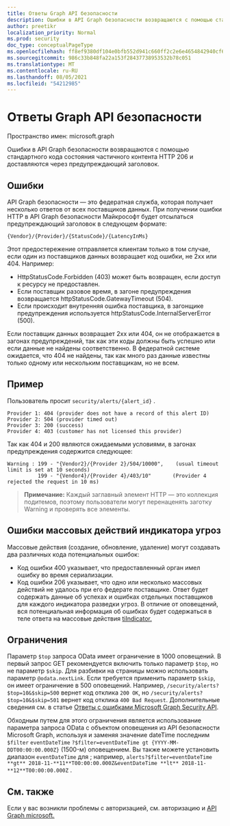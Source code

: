 ```yaml
---
title: Ответы Graph API безопасности
description: Ошибки в API Graph безопасности возвращаются с помощью стандартного кода состояния частичного контента HTTP 206 и доставляются через предупреждающий заголовок.
author: preetikr
localization_priority: Normal
ms.prod: security
doc_type: conceptualPageType
ms.openlocfilehash: ff8ef9380df104e0bfb552d941c660ff2c2e6e4654842940cf6b3826510def42
ms.sourcegitcommit: 986c33b848fa22a153f28437738953532b78c051
ms.translationtype: MT
ms.contentlocale: ru-RU
ms.lasthandoff: 08/05/2021
ms.locfileid: "54212985"
---
```

# <a name="microsoft-graph-security-api-error-responses"></a>Ответы Graph API безопасности

Пространство имен: microsoft.graph

Ошибки в API Graph безопасности возвращаются с помощью стандартного кода состояния частичного контента HTTP 206 и доставляются через предупреждающий заголовок.

## <a name="errors"></a>Ошибки

API Graph безопасности — это федератная служба, которая получает несколько ответов от всех поставщиков данных. При получении ошибки HTTP в API Graph безопасности Майкрософт будет отсылаться предупреждающий заголовок в следующем формате:
<!-- { "blockType": "ignored" } -->

```http
{Vendor}/{Provider}/{StatusCode}/{LatencyInMs}
```

Этот предостережение отправляется клиентам только в том случае, если один из поставщиков данных возвращает код ошибки, не 2xx или 404. Например:

- HttpStatusCode.Forbidden (403) может быть возвращен, если доступ к ресурсу не предоставлен.
- Если поставщик разовое время, в загоне предупреждения возвращается httpStatusCode.GatewayTimeout (504).
- Если происходит внутренняя ошибка поставщика, в загонщике предупреждения используется httpStatusCode.InternalServerError (500).

Если поставщик данных возвращает 2xx или 404, он не отображается в загонах предупреждений, так как эти коды должны быть успешно или если данные не найдены соответственно. В федератной системе ожидается, что 404 не найдены, так как много раз данные известны только одному или нескольким поставщикам, но не всем.

## <a name="example"></a>Пример

Пользователь просит `security/alerts/{alert_id}` .

```
Provider 1: 404 (provider does not have a record of this alert ID)
Provider 2: 504 (provider timed out)
Provider 3: 200 (success)
Provider 4: 403 (customer has not licensed this provider)
```

Так как 404 и 200 являются ожидаемыми условиями, в загонах предупреждения содержится следующее:

```HTTP
Warning : 199 - "{Vendor2}/{Provider 2}/504/10000",    (usual timeout limit is set at 10 seconds)
          199 - "{Vendor4}/{Provider 4}/403/10"       (Provider 4 rejected the request in 10 ms)
```

> **Примечание:** Каждый заглавный элемент HTTP — это коллекция подитемов, поэтому пользователи могут перенаценять заготку Warning и проверять все элементы.

## <a name="threat-indicator-bulk-action-errors"></a>Ошибки массовых действий индикатора угроз

Массовые действия (создание, обновление, удаление) могут создавать два различных кода потенциальных ошибок:

- Код ошибки 400 указывает, что предоставленный орган имел ошибку во время сериализации.
- Код ошибки 206 указывает, что одно или несколько массовых действий не удалось при его федерате поставщике. Ответ будет содержать данные об успехах и ошибках отдельных поставщиков для каждого индикатора разведки угроз. В отличие от оповещений, вся потенциальная информация об ошибках будет содержаться в теле ответа на массовые действия [tiIndicator.](/graph/api/resources/security-api-overview?view=graph-rest-beta#threat-indicators-preview) [](/graph/api/resources/security-api-overview?view=graph-rest-1.0#alerts)

## <a name="constraints"></a>Ограничения

Параметр `$top` запроса OData имеет ограничение в 1000 оповещений. В первый запрос GET рекомендуется включить только параметр `$top`, но не параметр `$skip`. Для разбивки на страницы можно использовать параметр `@odata.nextLink`. Если требуется применить параметр `$skip`, он имеет ограничение в 500 оповещений. Например, `/security/alerts?$top=10&$skip=500` вернет код отклика `200 OK`, но `/security/alerts?$top=10&$skip=501` вернет код отклика `400 Bad Request`. Дополнительные сведения см. в статье [Ответы с ошибками Microsoft Graph Security API](../resources/security-error-codes.md).

Обходным путем для этого ограничения является использование параметра запроса OData с объектом оповещения из API безопасности Microsoft Graph, используя и заменяя значение dateTime последним `$filter` `eventDateTime` `?$filter=eventDateTime gt {YYYY-MM-DDT00:00:00.000Z}` (1500-м) оповещением. Вы также можете установить диапазон `eventDateTime` для ; например, `alerts?$filter=eventDateTime **gt** 2018-11-**11**T00:00:00.000Z&eventDateTime **lt** 2018-11-**12**T00:00:00.000Z` .

## <a name="see-also"></a>См. также

Если у вас возникли проблемы с авторизацией, см. авторизацию и [API Graph microsoft.](/graph/security-authorization)


